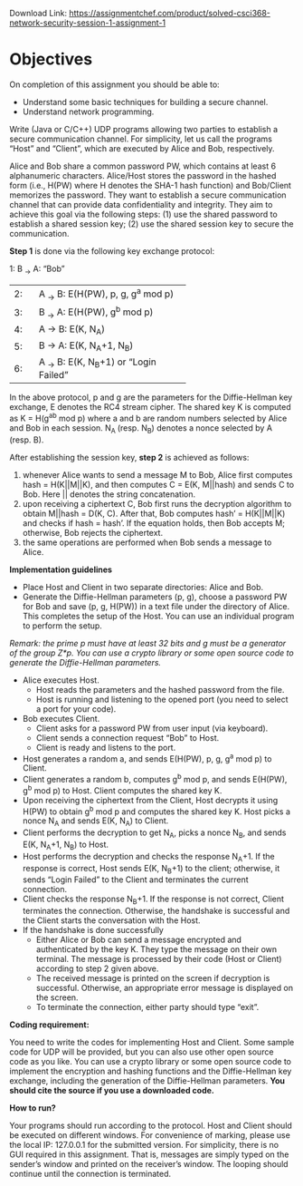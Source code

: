Download Link: https://assignmentchef.com/product/solved-csci368-network-security-session-1-assignment-1
<br>
<h1>Objectives</h1>

On completion of this assignment you should be able to:

<ul>

 <li>Understand some basic techniques for building a secure channel.</li>

 <li>Understand network programming.</li>

</ul>




Write (Java or C/C++) UDP programs allowing two parties to establish a secure communication channel. For simplicity, let us call the programs “Host” and “Client”, which are executed by Alice and Bob, respectively.

Alice and Bob share a common password PW, which contains at least 6 alphanumeric characters. Alice/Host stores the password in the hashed form (i.e., H(PW) where H denotes the SHA-1 hash function) and Bob/Client memorizes the password.  They want to establish a secure communication channel that can provide data confidentiality and integrity. They aim to achieve this goal via the following steps: (1) use the shared password to establish a shared session key; (2) use the shared session key to secure the communication.

<strong>Step 1</strong> is done via the following key exchange protocol:

1:  B <sub>→</sub> A: “Bob”

<table width="280">

 <tbody>

  <tr>

   <td width="28">2:</td>

   <td width="252">A <sub>→</sub> B: E(H(PW), p, g, g<sup>a</sup> mod p)</td>

  </tr>

  <tr>

   <td width="28">3:</td>

   <td width="252">B <sub>→</sub> A: E(H(PW), g<sup>b</sup> mod p)</td>

  </tr>

  <tr>

   <td width="28">4:</td>

   <td width="252">A → B: E(K, N<sub>A</sub>)</td>

  </tr>

  <tr>

   <td width="28">5:</td>

   <td width="252">B → A: E(K, N<sub>A</sub>+1, N<sub>B</sub>)</td>

  </tr>

  <tr>

   <td width="28">6:</td>

   <td width="252">A <sub>→</sub> B: E(K, N<sub>B</sub>+1) or “Login Failed”</td>

  </tr>

 </tbody>

</table>

In the above protocol, p and g are the parameters for the Diffie-Hellman key exchange, E denotes the RC4 stream cipher. The shared key K is computed as K = H(g<sup>ab</sup> mod p) where a and b are random numbers selected by Alice and Bob in each session. N<sub>A </sub>(resp. N<sub>B</sub>) denotes a nonce selected by A (resp. B).

After establishing the session key, <strong>step 2</strong> is achieved as follows:

<ol>

 <li>whenever Alice wants to send a message M to Bob, Alice first computes hash = H(K||M||K), and then computes C = E(K, M||hash) and sends C to Bob. Here || denotes the string concatenation.</li>

 <li>upon receiving a ciphertext C, Bob first runs the decryption algorithm to obtain M||hash = D(K, C). After that, Bob computes hash’ = H(K||M||K) and checks if hash = hash’. If the equation holds, then Bob accepts M; otherwise, Bob rejects the ciphertext.</li>

 <li>the same operations are performed when Bob sends a message to Alice.</li>

</ol>




<strong>Implementation guidelines </strong>

<ul>

 <li>Place Host and Client in two separate directories: Alice and Bob.</li>

 <li>Generate the Diffie-Hellman parameters (p, g), choose a password PW for Bob and save (p, g, H(PW)) in a text file under the directory of Alice. This completes the setup of the Host. You can use an individual program to perform the setup.</li>

</ul>

<em>Remark: the prime p must have at least 32 bits and g must be a generator of the group Z*p. You can use a crypto library or some open source code to generate the Diffie-Hellman parameters.   </em>

<ul>

 <li>Alice executes Host.

  <ul>

   <li>Host reads the parameters and the hashed password from the file.</li>

   <li>Host is running and listening to the opened port (you need to select a port for your code).</li>

  </ul></li>

 <li>Bob executes Client.

  <ul>

   <li>Client asks for a password PW from user input (via keyboard).</li>

   <li>Client sends a connection request “Bob” to Host.</li>

   <li>Client is ready and listens to the port.</li>

  </ul></li>

 <li>Host generates a random a, and sends E(H(PW), p, g, g<sup>a</sup> mod p) to Client.</li>

 <li>Client generates a random b, computes g<sup>b</sup> mod p, and sends E(H(PW), g<sup>b</sup> mod p) to Host. Client computes the shared key K.</li>

 <li>Upon receiving the ciphertext from the Client, Host decrypts it using H(PW) to obtain g<sup>b</sup> mod p and computes the shared key K. Host picks a nonce N<sub>A</sub> and sends E(K, N<sub>A</sub>) to Client.</li>

 <li>Client performs the decryption to get N<sub>A</sub>, picks a nonce N<sub>B</sub>, and sends E(K, N<sub>A</sub>+1, N<sub>B</sub>) to Host.</li>

 <li>Host performs the decryption and checks the response N<sub>A</sub>+1. If the response is correct, Host sends E(K, N<sub>B</sub>+1) to the client; otherwise, it sends “Login Failed” to the Client and terminates the current connection.</li>

 <li>Client checks the response N<sub>B</sub>+1. If the response is not correct, Client terminates the connection. Otherwise, the handshake is successful and the Client starts the conversation with the Host.</li>

 <li>If the handshake is done successfully

  <ul>

   <li>Either Alice or Bob can send a message encrypted and authenticated by the key K. They type the message on their own terminal. The message is processed by their code (Host or Client) according to step 2 given above.</li>

   <li>The received message is printed on the screen if decryption is successful. Otherwise, an appropriate error message is displayed on the screen.</li>

   <li>To terminate the connection, either party should type “exit”.</li>

  </ul></li>

</ul>

<strong> </strong>

<strong> </strong>

<strong>Coding requirement:</strong>

You need to write the codes for implementing Host and Client. Some sample code for UDP will be provided, but you can also use other open source code as you like. You can use a crypto library or some open source code to implement the encryption and hashing functions and the Diffie-Hellman key exchange, including the generation of the Diffie-Hellman parameters. <strong>You should cite the source if you use a downloaded code. </strong>

<strong>How to run?</strong>

Your programs should run according to the protocol. Host and Client should be executed on different windows. For convenience of marking, please use the local IP: 127.0.0.1 for the submitted version. For simplicity, there is no GUI required in this assignment. That is, messages are simply typed on the sender’s window and printed on the receiver’s window. The looping should continue until the connection is terminated.






